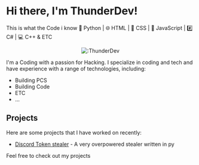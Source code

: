 # Hi there, I'm ThunderDev!

This is what the Code i know 
🐍 Python | 🌐 HTML | 🎨 CSS | 🚀 JavaScript | #️⃣ C# | 💻 C++ & ETC

<p align="center"><img src="https://count.getloli.com/get/@:ThunderDev" alt=":ThunderDev" /></p>

I'm a Coding with a passion for Hacking. I specialize in coding and tech and have experience with a range of technologies, including:

- Building PCS
- Building Code
- ETC
- ...

## Projects

Here are some projects that I have worked on recently:

- [Discord Token stealer](https://github.com/ThunderboltDev/Thunder-Stealer) - A very overpowered stealer written in py


Feel free to check out my projects 

